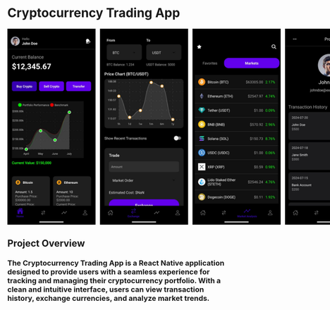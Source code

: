 # Cryptocurrency Trading App

<div style="display: flex; flex-direction: row; gap: 10px;">
  <img src="https://github.com/Jannatyadav27/CoinX/blob/main/assets/Homepage.jpg" alt="Home page" width="200">
  <img src="https://github.com/Jannatyadav27/CoinX/blob/main/assets/ExcgangePage.jpg" alt="Exchange page" width="200">
  <img src="https://github.com/Jannatyadav27/CoinX/blob/main/assets/Market%20Analysis.jpg" alt="Market Analysis page" width="200">
  <img src="https://github.com/Jannatyadav27/CoinX/blob/main/assets/profile.jpg" alt="Profile page" width="200">
</div>

## Project Overview
### The Cryptocurrency Trading App is a React Native application designed to provide users with a seamless experience for tracking and managing their cryptocurrency portfolio. With a clean and intuitive interface, users can view transaction history, exchange currencies, and analyze market trends.
